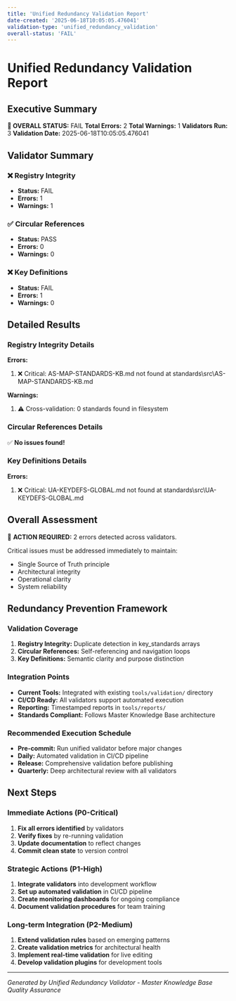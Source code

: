 ```yaml
---
title: 'Unified Redundancy Validation Report'
date-created: '2025-06-18T10:05:05.476041'
validation-type: 'unified_redundancy_validation'
overall-status: 'FAIL'
---
```


# Unified Redundancy Validation Report

## Executive Summary

**🎯 OVERALL STATUS:** FAIL
**Total Errors:** 2
**Total Warnings:** 1
**Validators Run:** 3
**Validation Date:** 2025-06-18T10:05:05.476041

## Validator Summary

### ❌ Registry Integrity
- **Status:** FAIL
- **Errors:** 1
- **Warnings:** 1

### ✅ Circular References
- **Status:** PASS
- **Errors:** 0
- **Warnings:** 0

### ❌ Key Definitions
- **Status:** FAIL
- **Errors:** 1
- **Warnings:** 0

## Detailed Results

### Registry Integrity Details

**Errors:**
1. ❌ Critical: AS-MAP-STANDARDS-KB.md not found at standards\src\AS-MAP-STANDARDS-KB.md

**Warnings:**
1. ⚠️ Cross-validation: 0 standards found in filesystem

### Circular References Details

✅ **No issues found!**

### Key Definitions Details

**Errors:**
1. ❌ Critical: UA-KEYDEFS-GLOBAL.md not found at standards\src\UA-KEYDEFS-GLOBAL.md

## Overall Assessment

🚨 **ACTION REQUIRED:** 2 errors detected across validators.

Critical issues must be addressed immediately to maintain:
- Single Source of Truth principle
- Architectural integrity
- Operational clarity
- System reliability

## Redundancy Prevention Framework

### Validation Coverage
1. **Registry Integrity:** Duplicate detection in key_standards arrays
2. **Circular References:** Self-referencing and navigation loops
3. **Key Definitions:** Semantic clarity and purpose distinction

### Integration Points
- **Current Tools:** Integrated with existing `tools/validation/` directory
- **CI/CD Ready:** All validators support automated execution
- **Reporting:** Timestamped reports in `tools/reports/`
- **Standards Compliant:** Follows Master Knowledge Base architecture

### Recommended Execution Schedule
- **Pre-commit:** Run unified validator before major changes
- **Daily:** Automated validation in CI/CD pipeline
- **Release:** Comprehensive validation before publishing
- **Quarterly:** Deep architectural review with all validators

## Next Steps

### Immediate Actions (P0-Critical)
1. **Fix all errors identified** by validators
2. **Verify fixes** by re-running validation
3. **Update documentation** to reflect changes
4. **Commit clean state** to version control

### Strategic Actions (P1-High)
1. **Integrate validators** into development workflow
2. **Set up automated validation** in CI/CD pipeline
3. **Create monitoring dashboards** for ongoing compliance
4. **Document validation procedures** for team training

### Long-term Integration (P2-Medium)
1. **Extend validation rules** based on emerging patterns
2. **Create validation metrics** for architectural health
3. **Implement real-time validation** for live editing
4. **Develop validation plugins** for development tools

---
*Generated by Unified Redundancy Validator - Master Knowledge Base Quality Assurance*
